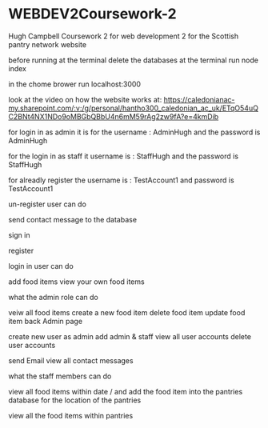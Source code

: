 # WEBDEV2Coursework-2
Hugh Campbell Coursework 2 for web development 2 for the Scottish pantry network website

before running at the terminal delete the databases 
at the terminal run node index 

in the chome brower run localhost:3000

look at the video on how the website works at:  https://caledonianac-my.sharepoint.com/:v:/g/personal/hantho300_caledonian_ac_uk/ETqO54uQC2BNt4NX1NDo9oMBGbQBbU4n6mM59rAg2zw9fA?e=4kmDib
 


for login in as admin it is for the username : AdminHugh
and the password is AdminHugh

for the login in as staff it username is : StaffHugh 
and the password is StaffHugh

for alreadly register the username is : TestAccount1
and password is TestAccount1


un-register user can do 

send contact message to the database 

sign in 

register

login in user can do 

add food items 
view your own food items 

what the admin role can do 

veiw all food items 
create a new food item 
delete food item
update food item
back Admin page

create new user as admin 
add admin & staff
view all user accounts
delete user accounts 

send Email 
view all contact messages   

what the staff members can do 

view all food items within date / and add the food item into the pantries database for the location of the pantries 

view all the food items within pantries 
